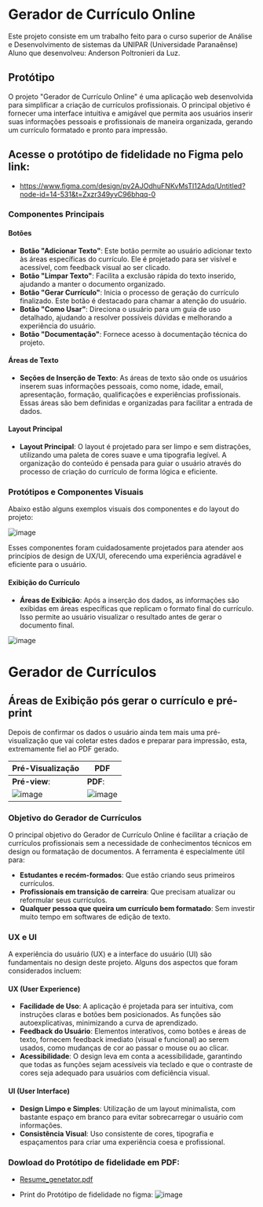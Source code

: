 # Gerador de Currículo Online

Este projeto consiste em um trabalho feito para o curso superior de Análise e Desenvolvimento de sistemas da UNIPAR (Universidade Paranaênse)
Aluno que desenvolveu: Anderson Poltronieri da Luz.

## Protótipo

O projeto "Gerador de Currículo Online" é uma aplicação web desenvolvida para simplificar a criação de currículos profissionais. O principal objetivo é fornecer uma interface intuitiva e amigável que permita aos usuários inserir suas informações pessoais e profissionais de maneira organizada, gerando um currículo formatado e pronto para impressão.

## Acesse o protótipo de fidelidade no Figma pelo link: 
- https://www.figma.com/design/pv2AJOdhuFNKvMsTI12Adq/Untitled?node-id=14-531&t=Zxzr349yvC96bhqq-0 

### Componentes Principais

#### Botões

- **Botão "Adicionar Texto"**: Este botão permite ao usuário adicionar texto às áreas específicas do currículo. Ele é projetado para ser visível e acessível, com feedback visual ao ser clicado.
- **Botão "Limpar Texto"**: Facilita a exclusão rápida do texto inserido, ajudando a manter o documento organizado.
- **Botão "Gerar Currículo"**: Inicia o processo de geração do currículo finalizado. Este botão é destacado para chamar a atenção do usuário.
- **Botão "Como Usar"**: Direciona o usuário para um guia de uso detalhado, ajudando a resolver possíveis dúvidas e melhorando a experiência do usuário.
- **Botão "Documentação"**: Fornece acesso à documentação técnica do projeto.

#### Áreas de Texto

- **Seções de Inserção de Texto**: As áreas de texto são onde os usuários inserem suas informações pessoais, como nome, idade, email, apresentação, formação, qualificações e experiências profissionais. Essas áreas são bem definidas e organizadas para facilitar a entrada de dados.

#### Layout Principal

- **Layout Principal**: O layout é projetado para ser limpo e sem distrações, utilizando uma paleta de cores suave e uma tipografia legível. A organização do conteúdo é pensada para guiar o usuário através do processo de criação do currículo de forma lógica e eficiente.

### Protótipos e Componentes Visuais

Abaixo estão alguns exemplos visuais dos componentes e do layout do projeto:

![image](https://github.com/the1ander/resume_generator_php/assets/151629165/16ba8299-babd-44cb-8bab-79074260f271)


Esses componentes foram cuidadosamente projetados para atender aos princípios de design de UX/UI, oferecendo uma experiência agradável e eficiente para o usuário.

#### Exibição do Currículo

- **Áreas de Exibição**: Após a inserção dos dados, as informações são exibidas em áreas específicas que replicam o formato final do currículo. Isso permite ao usuário visualizar o resultado antes de gerar o documento final.

![image](https://github.com/the1ander/resume_generator_php/assets/151629165/a7590ded-a873-4d9e-82cb-d8429b79be21)

# Gerador de Currículos

## Áreas de Exibição pós gerar o currículo e pré-print

Depois de confirmar os dados o usuário ainda tem mais uma pré-visualização que vai coletar estes dados e preparar para impressão, esta, extremamente fiel ao PDF gerado.

| Pré-Visualização | PDF |
|------------------|-----|
| **Pré-view**: | **PDF**: |
| ![image](https://github.com/the1ander/resume_generator_php/assets/151629165/eb11df7d-fc98-4db9-b666-e6f726c4733a) | ![image](https://github.com/the1ander/resume_generator_php/assets/151629165/c55f4ec8-983f-4913-ad90-4fb02913a11a) |





### Objetivo do Gerador de Currículos

O principal objetivo do Gerador de Currículo Online é facilitar a criação de currículos profissionais sem a necessidade de conhecimentos técnicos em design ou formatação de documentos. A ferramenta é especialmente útil para:

- **Estudantes e recém-formados**: Que estão criando seus primeiros currículos.
- **Profissionais em transição de carreira**: Que precisam atualizar ou reformular seus currículos.
- **Qualquer pessoa que queira um currículo bem formatado**: Sem investir muito tempo em softwares de edição de texto.

### UX e UI

A experiência do usuário (UX) e a interface do usuário (UI) são fundamentais no design deste projeto. Alguns dos aspectos que foram considerados incluem:

#### UX (User Experience)

- **Facilidade de Uso**: A aplicação é projetada para ser intuitiva, com instruções claras e botões bem posicionados. As funções são autoexplicativas, minimizando a curva de aprendizado.
- **Feedback do Usuário**: Elementos interativos, como botões e áreas de texto, fornecem feedback imediato (visual e funcional) ao serem usados, como mudanças de cor ao passar o mouse ou ao clicar.
- **Acessibilidade**: O design leva em conta a acessibilidade, garantindo que todas as funções sejam acessíveis via teclado e que o contraste de cores seja adequado para usuários com deficiência visual.

#### UI (User Interface)

- **Design Limpo e Simples**: Utilização de um layout minimalista, com bastante espaço em branco para evitar sobrecarregar o usuário com informações.
- **Consistência Visual**: Uso consistente de cores, tipografia e espaçamentos para criar uma experiência coesa e profissional.

### Dowload do Protótipo de fidelidade em PDF:

- [Resume_genetator.pdf](https://github.com/user-attachments/files/16032229/Resume_genetator.pdf)


- Print do Protótipo de fidelidade no figma:
 ![image](https://github.com/the1ander/resume_generator_php/assets/151629165/ee08866f-749b-41d8-ad80-a74bc8526702)





